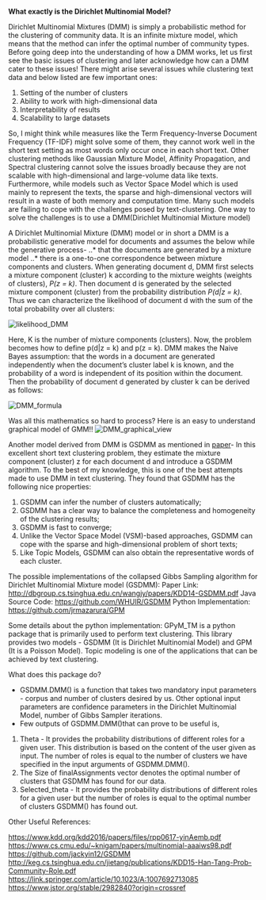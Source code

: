 __What exactly is the Dirichlet Multinomial Model?__

Dirichlet Multinomial Mixtures (DMM) is simply a probabilistic method for the clustering of community data. It is an infinite mixture model, which means that the method can infer the optimal number of community types. Before going deep into the understanding of how a DMM works, let us first see the basic issues of clustering and later acknowledge how can a DMM cater to these issues! There might arise several issues while clustering text data and below listed are few important ones:
1. Setting of the number of clusters
2. Ability to work with high-dimensional data
3. Interpretability of results
4. Scalability to large datasets
 
So, I might think while measures like the Term Frequency-Inverse Document Frequency (TF-IDF) might solve some of them, they cannot work well in the short text setting as most words only occur once in each short text. Other clustering methods like Gaussian Mixture Model, Affinity Propagation, and Spectral clustering cannot solve the issues broadly because they are not scalable with high-dimensional and large-volume data like texts. Furthermore, while models such as Vector Space Model which is used mainly to represent the texts, the sparse and high-dimensional vectors will result in a waste of both memory and computation time. Many such models are failing to cope with the challenges posed by text-clustering. One way to solve the challenges is to use a DMM(Dirichlet Multinomial Mixture model)



A Dirichlet Multinomial Mixture (DMM) model or in short a DMM is a probabilistic generative model for documents and assumes the below while the generative process-
..* that the documents are generated by a mixture model 
..* there is a one-to-one correspondence between mixture components and clusters. 
When generating document d, DMM first selects a mixture component (cluster) k according to the mixture weights (weights of clusters), _P(z = k)_. Then document d is generated by the selected mixture component (cluster) from the probability distribution _P(d|z = k)_.  Thus we can characterize the likelihood of document d with the sum of the total probability over all clusters:

![likelihood_DMM](likelihood_DMM.png)

Here, K is the number of mixture components (clusters). Now, the problem becomes how to define p(d|z = k) and p(z = k). DMM makes the Naive Bayes assumption: that the words in a document are generated independently when the document’s cluster label k is known, and the probability of a word is independent of its position within the document. Then the probability of document d generated by cluster k can be derived as follows:

![DMM_formula](DMM_formula.png)

Was all this mathematics so hard to process? 
Here is an easy to understand graphical model of GMM!!
![DMM_graphical_view](DMM_graphical_view.png)

Another model derived from DMM is GSDMM as mentioned in [paper](http://dbgroup.cs.tsinghua.edu.cn/wangjy/papers/KDD14-GSDMM.pdf)-
      In this excellent short text clustering problem, they estimate the mixture component (cluster) z for each document d and introduce a GSDMM algorithm. To the best of my knowledge, this is one of the best attempts made to use DMM in text clustering. They found that GSDMM has the following nice properties: 
1) GSDMM can infer the number of clusters automatically; 
2) GSDMM has a clear way to balance the completeness and homogeneity of the clustering results;
3) GSDMM is fast to converge;
4) Unlike the Vector Space Model (VSM)-based approaches, GSDMM can cope with the sparse and high-dimensional problem of short texts; 
5) Like Topic Models, GSDMM can also obtain the representative words of each cluster.


The possible implementations of the collapsed Gibbs Sampling algorithm for Dirichlet Multinomial Mixture model (GSDMM):
Paper Link: http://dbgroup.cs.tsinghua.edu.cn/wangjy/papers/KDD14-GSDMM.pdf
Java Source Code: https://github.com/WHUIR/GSDMM 
Python Implementation: https://github.com/jrmazarura/GPM

Some details about the python implementation:
GPyM_TM is a python package that is primarily used to perform text clustering. This library provides two models - GSDMM (It is Dirichlet Multinomial Model) and GPM (It is a Poisson Model). Topic modeling is one of the applications that can be achieved by text clustering.

What does this package do?

- GSDMM.DMM() is a function that takes two mandatory input parameters - corpus and number of clusters desired by us. Other optional input parameters are confidence parameters in the Dirichlet Multinomial Model, number of Gibbs Sampler iterations.
- Few outputs of GSDMM.DMM()that can prove to be useful is,
1. Theta - It provides the probability distributions of different roles for a given user. This distribution is based on the content of the user given as input. The number of roles is equal to the number of clusters we have specified in the input arguments of GSDMM.DMM().
2. The Size of finalAssignments vector denotes the optimal number of clusters that GSDMM has found for our data.
3. Selected_theta - It provides the probability distributions of different roles for a given user but the number of roles is equal to the optimal number of clusters GSDMM() has found out.


Other Useful References:

https://www.kdd.org/kdd2016/papers/files/rpp0617-yinAemb.pdf
https://www.cs.cmu.edu/~knigam/papers/multinomial-aaaiws98.pdf
https://github.com/jackyin12/GSDMM
http://keg.cs.tsinghua.edu.cn/jietang/publications/KDD15-Han-Tang-Prob-Community-Role.pdf
https://link.springer.com/article/10.1023/A:1007692713085
https://www.jstor.org/stable/2982840?origin=crossref








